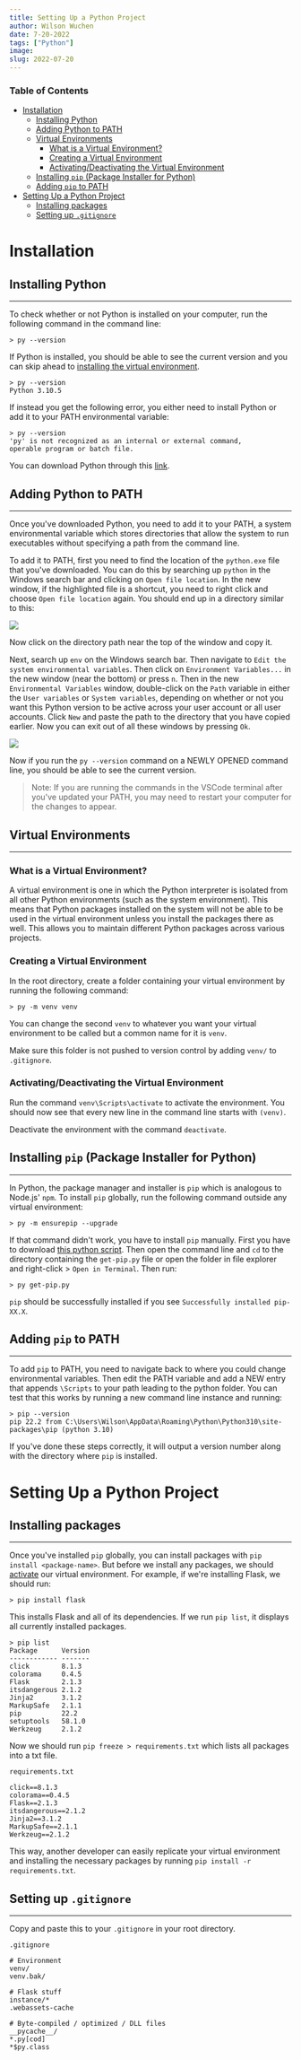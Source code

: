 ```yaml
---
title: Setting Up a Python Project
author: Wilson Wuchen
date: 7-20-2022
tags: ["Python"]
image: 
slug: 2022-07-20
---
```


### Table of Contents

- [Installation](#installation)
  - [Installing Python](#installing-python)
  - [Adding Python to PATH](#adding-python-to-path)
  - [Virtual Environments](#virtual-environments)
    - [What is a Virtual Environment?](#what-is-a-virtual-environment)
    - [Creating a Virtual Environment](#creating-a-virtual-environment)
    - [Activating/Deactivating the Virtual Environment](#activatingdeactivating-the-virtual-environment)
  - [Installing `pip` (Package Installer for Python)](#installing-pip-package-installer-for-python)
  - [Adding `pip` to PATH](#adding-pip-to-path)
- [Setting Up a Python Project](#setting-up-a-python-project)
  - [Installing packages](#installing-packages)
  - [Setting up `.gitignore`](#setting-up-gitignore)

# Installation

## Installing Python

---

To check whether or not Python is installed on your computer, run the following command in the command line:

```
> py --version
```

If Python is installed, you should be able to see the current version and you can skip ahead to [installing the virtual environment](#installing-the-virtual-environment).

```
> py --version
Python 3.10.5
```

If instead you get the following error, you either need to install Python or add it to your PATH environmental variable:

```
> py --version
'py' is not recognized as an internal or external command,
operable program or batch file.
```

You can download Python through this [link](https://www.python.org/downloads/).

## Adding Python to PATH

---

Once you've downloaded Python, you need to add it to your PATH, a system environmental variable which stores directories that allow the system to run executables without specifying a path from the command line.

To add it to PATH, first you need to find the location of the `python.exe` file that you've downloaded. You can do this by searching up `python` in the Windows search bar and clicking on `Open file location`. In the new window, if the highlighted file is a shortcut, you need to right click and choose `Open file location` again. You should end up in a directory similar to this:

![](../images/python_location.png)


Now click on the directory path near the top of the window and copy it.

Next, search up `env` on the Windows search bar. Then navigate to `Edit the system environmental variables`. Then click on `Environment Variables...` in the new window (near the bottom) or press `n`. Then in the new `Environmental Variables` window, double-click on the `Path` variable in either the `User variables` or `System variables`, depending on whether or not you want this Python version to be active across your user account or all user accounts. Click `New` and paste the path to the directory that you have copied earlier. Now you can exit out of all these windows by pressing `Ok`.

![](../images/python_PATH.png)

Now if you run the `py --version` command on a NEWLY OPENED command line, you should be able to see the current version.

> Note: If you are running the commands in the VSCode terminal after you've updated your PATH, you may need to restart your computer for the changes to appear.

## Virtual Environments

---

### What is a Virtual Environment?

A virtual environment is one in which the Python interpreter is isolated from all other Python environments (such as the system environment). This means that Python packages installed on the system will not be able to be used in the virtual environment unless you install the packages there as well. This allows you to maintain different Python packages across various projects.

### Creating a Virtual Environment

In the root directory, create a folder containing your virtual environment by running the following command:

```
> py -m venv venv
```

You can change the second `venv` to whatever you want your virtual environment to be called but a common name for it is `venv`.

Make sure this folder is not pushed to version control by adding `venv/` to `.gitignore`.

### Activating/Deactivating the Virtual Environment

Run the command `venv\Scripts\activate` to activate the environment. You should now see that every new line in the command line starts with `(venv)`.

Deactivate the environment with the command `deactivate`.

## Installing `pip` (Package Installer for Python)

---

In Python, the package manager and installer is `pip` which is analogous to Node.js' `npm`. To install `pip` globally, run the following command outside any virtual environment:

```
> py -m ensurepip --upgrade
```

If that command didn't work, you have to install `pip` manually. First you have to download [this python script](https://bootstrap.pypa.io/get-pip.py). Then open the command line and `cd` to the directory containing the `get-pip.py` file or open the folder in file explorer and right-click > `Open in Terminal`. Then run:

```
> py get-pip.py
```

`pip` should be successfully installed if you see `Successfully installed pip-XX.X`. 

## Adding `pip` to PATH

---

To add `pip` to PATH, you need to navigate back to where you could change environmental variables. Then edit the PATH variable and add a NEW entry that appends `\Scripts` to your path leading to the python folder. You can test that this works by running a new command line instance and running:

```
> pip --version
pip 22.2 from C:\Users\Wilson\AppData\Roaming\Python\Python310\site-packages\pip (python 3.10)
```

If you've done these steps correctly, it will output a version number along with the directory where `pip` is installed.

# Setting Up a Python Project

## Installing packages

---

Once you've installed `pip` globally, you can install packages with `pip install <package-name>`. But before we install any packages, we should [activate](#activatingdeactivating-the-virtual-environment) our virtual environment. For example, if we're installing Flask, we should run:

```
> pip install flask
```

This installs Flask and all of its dependencies. If we run `pip list`, it displays all currently installed packages.

```
> pip list
Package      Version
------------ -------
click        8.1.3
colorama     0.4.5
Flask        2.1.3
itsdangerous 2.1.2
Jinja2       3.1.2
MarkupSafe   2.1.1
pip          22.2
setuptools   58.1.0
Werkzeug     2.1.2
```

Now we should run `pip freeze > requirements.txt` which lists all packages into a txt file. 

`requirements.txt`
```
click==8.1.3
colorama==0.4.5
Flask==2.1.3
itsdangerous==2.1.2
Jinja2==3.1.2
MarkupSafe==2.1.1
Werkzeug==2.1.2
```


This way, another developer can easily replicate your virtual environment and installing the necessary packages by running `pip install -r requirements.txt`.

## Setting up `.gitignore`

---

Copy and paste this to your `.gitignore` in your root directory. 

`.gitignore`
```
# Environment
venv/
venv.bak/

# Flask stuff
instance/*
.webassets-cache

# Byte-compiled / optimized / DLL files
__pycache__/
*.py[cod]
*$py.class
```